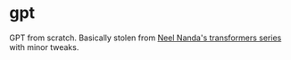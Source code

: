 # gpt
GPT from scratch. Basically stolen from [Neel Nanda's transformers series](https://youtu.be/bOYE6E8JrtU?si=rZPxQ8dl4Pr5QUSB) with minor tweaks.
